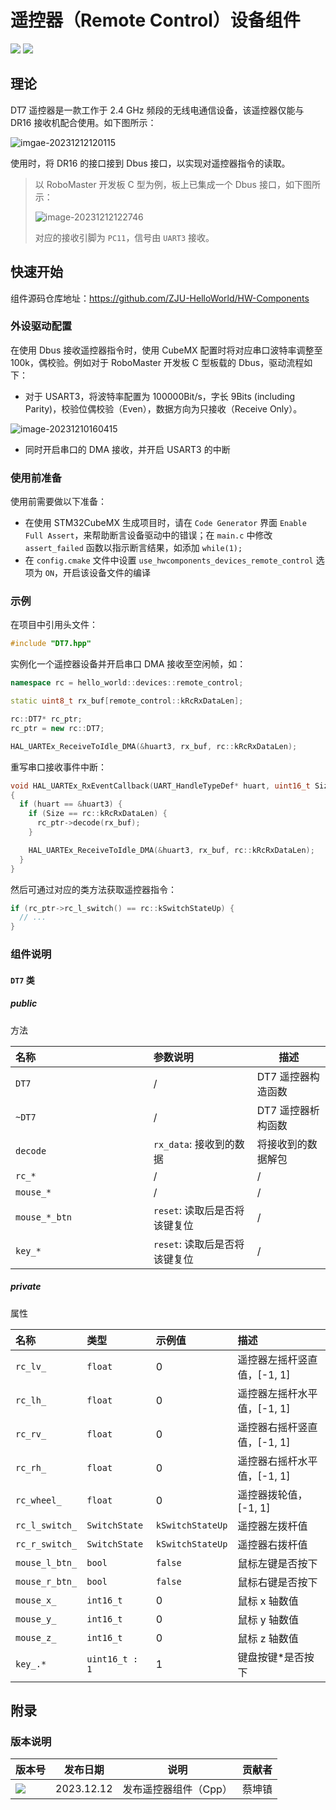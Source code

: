 # 遥控器（Remote Control）设备组件

<img src = "https://img.shields.io/badge/version-1.0.0-green"><sp> <img src = "https://img.shields.io/badge/author-Caikunzhen-lightgrey">

## 理论

DT7 遥控器是一款工作于 2.4 GHz 频段的无线电通信设备，该遥控器仅能与 DR16 接收机配合使用。如下图所示：

![imgae-20231212120115](遥控器设备组件.assets/imgae-20231212120115.png)

使用时，将 DR16 的接口接到 Dbus 接口，以实现对遥控器指令的读取。

> 以 RoboMaster 开发板 C 型为例，板上已集成一个 Dbus 接口，如下图所示：
>
> ![image-20231212122746](遥控器设备组件.assets/image-20231212122746.png) 
>
> 对应的接收引脚为 `PC11`，信号由 `UART3` 接收。

## 快速开始

组件源码仓库地址：<https://github.com/ZJU-HelloWorld/HW-Components>

### 外设驱动配置

在使用 Dbus 接收遥控器指令时，使用 CubeMX 配置时将对应串口波特率调整至 100k，偶校验。例如对于 RoboMaster 开发板 C 型板载的 Dbus，驱动流程如下：

* 对于 USART3，将波特率配置为 100000Bit/s，字长 9Bits (including Parity)，校验位偶校验（Even），数据方向为只接收（Receive Only）。

![image-20231210160415](遥控器设备组件.assets/image-20231212123534.png)

* 同时开启串口的 DMA 接收，并开启 USART3 的中断

### 使用前准备

使用前需要做以下准备：

* 在使用 STM32CubeMX 生成项目时，请在 `Code Generator` 界面 `Enable Full Assert`，来帮助断言设备驱动中的错误；在 `main.c` 中修改 `assert_failed` 函数以指示断言结果，如添加 `while(1);`
* 在 `config.cmake` 文件中设置 `use_hwcomponents_devices_remote_control` 选项为 `ON`，开启该设备文件的编译

### 示例

在项目中引用头文件：

```cpp
#include "DT7.hpp"
```

实例化一个遥控器设备并开启串口 DMA 接收至空闲帧，如：

```cpp
namespace rc = hello_world::devices::remote_control;

static uint8_t rx_buf[remote_control::kRcRxDataLen];

rc::DT7* rc_ptr;
rc_ptr = new rc::DT7;

HAL_UARTEx_ReceiveToIdle_DMA(&huart3, rx_buf, rc::kRcRxDataLen);
```

重写串口接收事件中断：

```cpp
void HAL_UARTEx_RxEventCallback(UART_HandleTypeDef* huart, uint16_t Size)
{
  if (huart == &huart3) {
    if (Size == rc::kRcRxDataLen) {
      rc_ptr->decode(rx_buf);
    }

    HAL_UARTEx_ReceiveToIdle_DMA(&huart3, rx_buf, rc::kRcRxDataLen);
  }
}
```

然后可通过对应的类方法获取遥控器指令：

```cpp
if (rc_ptr->rc_l_switch() == rc::kSwitchStateUp) {
  // ...
}
```


### 组件说明

#### `DT7` 类


##### public

方法

| 名称<img width=250/> | 参数说明                               | 描述                                   |
| :------------------- | :------------------------------------- | -------------------------------------- |
|`DT7`|/|DT7 遥控器构造函数|
|`~DT7`|/|DT7 遥控器析构函数|
|`decode`|`rx_data`: 接收到的数据|将接收到的数据解包|
|`rc_*`|/|/|
|`mouse_*`|/|/|
|`mouse_*_btn`|`reset`: 读取后是否将该键复位|/|
|`key_*`|`reset`: 读取后是否将该键复位|/|

##### private

属性

| 名称               | 类型                 | 示例值        | 描述           |
| :----------------- | :------------------- | :------------ | :------------- |
|`rc_lv_`|`float`|0|遥控器左摇杆竖直值，[-1, 1]|
|`rc_lh_`|`float`|0|遥控器左摇杆水平值，[-1, 1]|
|`rc_rv_`|`float`|0|遥控器右摇杆竖直值，[-1, 1]|
|`rc_rh_`|`float`|0|遥控器右摇杆水平值，[-1, 1]|
|`rc_wheel_`|`float`|0|遥控器拨轮值，[-1, 1]|
|`rc_l_switch_`|`SwitchState`|`kSwitchStateUp`|遥控器左拨杆值|
|`rc_r_switch_`|`SwitchState`|`kSwitchStateUp`|遥控器右拨杆值|
|`mouse_l_btn_`|`bool`|`false`|鼠标左键是否按下|
|`mouse_r_btn_`|`bool`|`false`|鼠标右键是否按下|
|`mouse_x_`|`int16_t`|0|鼠标 x 轴数值|
|`mouse_y_`|`int16_t`|0|鼠标 y 轴数值|
|`mouse_z_`|`int16_t`|0|鼠标 z 轴数值|
|`key_.*`|`uint16_t : 1`|1|键盘按键*是否按下|

## 附录

### 版本说明

| 版本号                                                       | 发布日期   | 说明               | 贡献者 |
| ------------------------------------------------------------ | ---------- | ------------------ | ------ |
| <img src = "https://img.shields.io/badge/version-1.0.0-green"> | 2023.12.12 | 发布遥控器组件（Cpp） | 蔡坤镇 |